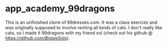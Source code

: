 app_academy_99dragons
=====================
This is an unfinished clone of 99dresses.com. It was a class exercize and was originally supposed to involve renting all kinds of cats. I don't really like cats, so I made it 99dragons with my friend sol (check out his github @ https://github.com/BiggieSols).
